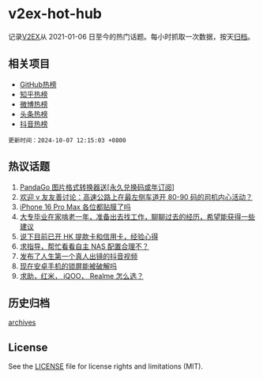 # v2ex-hot-hub

 记录[V2EX](https://www.v2ex.com/)从 2021-01-06 日至今的热门话题。每小时抓取一次数据，按天[归档](archives)。
 
 ## 相关项目

- [GitHub热榜](https://github.com/lonnyzhang423/github-hot-hub)
- [知乎热榜](https://github.com/lonnyzhang423/zhihu-hot-hub)
- [微博热榜](https://github.com/lonnyzhang423/weibo-hot-hub)
- [头条热榜](https://github.com/lonnyzhang423/toutiao-hot-hub)
- [抖音热榜](https://github.com/lonnyzhang423/douyin-hot-hub)


 `更新时间：2024-10-07 12:15:03 +0800`

## 热议话题

1. [PandaGo 图片格式转换器送[永久兑换码或年订阅]](https://www.v2ex.com/t/1077985)
1. [欢迎 v 友友善讨论：高速公路上在最左侧车道开 80-90 码的司机内心活动？](https://www.v2ex.com/t/1077916)
1. [iPhone 16 Pro Max 各位都贴膜了吗](https://www.v2ex.com/t/1077885)
1. [大专毕业在家啃老一年，准备出去找工作，聊聊过去的经历，希望能获得一些建议](https://www.v2ex.com/t/1077920)
1. [说下目前已开 HK 提款卡和信用卡，经验心得](https://www.v2ex.com/t/1077971)
1. [求指导，帮忙看看自主 NAS 配置合理不？](https://www.v2ex.com/t/1077905)
1. [发布了人生第一个真人出镜的抖音视频](https://www.v2ex.com/t/1077909)
1. [现在安卓手机的锁屏能被破解吗](https://www.v2ex.com/t/1077976)
1. [求助，红米， iQOO， Realme 怎么选？](https://www.v2ex.com/t/1077932)

## 历史归档

[archives](archives)

## License

See the [LICENSE](LICENSE) file for license rights and limitations (MIT).
